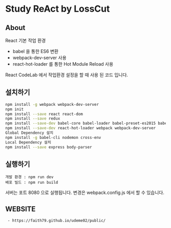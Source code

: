 # Study ReAct by LossCut

## About

React 기본 작업 환경
- babel 을 통한 ES6 변환
- webpack-dev-server 사용
- react-hot-loader 를 통한 Hot Module Reload 사용

React CodeLab 에서 작업환경 설정을 할 때 사용 된 코드 입니다.


## 설치하기

```sh
npm install -g webpack webpack-dev-server
npm init
npm install --save react react-dom
npm install --save redux
npm install --save-dev babel-core babel-loader babel-preset-es2015 babel-preset-react 
npm install --save-dev react-hot-loader webpack webpack-dev-server
Global Dependency 설치
npm install -g babel-cli nodemon cross-env
Local Dependency 설치
npm install --save express body-parser
```

## 실행하기

```
개발 환경 : npm run dev
배포 빌드 : npm run build
```

서버는 포트 8080 으로 실행됩니다. 변경은 webpack.config.js 에서 할 수 있습니다.

## WEBSITE
```
 - https://faith79.github.io/udeme02/public/
 ```